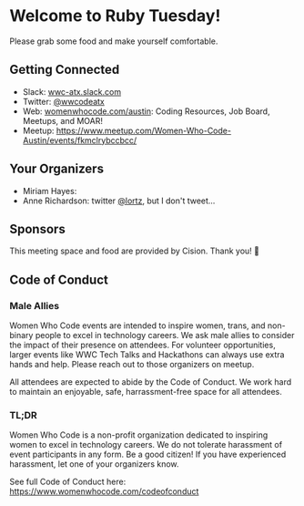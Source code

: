 # Welcome to Ruby Tuesday!
Please grab some food and make yourself comfortable.

## Getting Connected
* Slack: [wwc-atx.slack.com](http://www.wwc-atx.slack.com)
* Twitter: [@wwcodeatx](https://www.twitter.com/wwcodeatx)
* Web: [womenwhocode.com/austin](https://www.womenwhocode.com/austin): Coding Resources, Job Board, Meetups, and MOAR!
* Meetup: https://www.meetup.com/Women-Who-Code-Austin/events/fkmclrybccbcc/

## Your Organizers
* Miriam Hayes: 
* Anne Richardson:  twitter [@lortz](https://twitter.com/lortz), but I don't tweet...

## Sponsors
This meeting space and food are provided by Cision. Thank you! :clap:

## Code of Conduct
### Male Allies
Women Who Code events are intended to inspire women, trans, and non-binary people to excel in technology careers. We ask male allies to consider the impact of their presence on attendees. For volunteer opportunities, larger events like WWC Tech Talks and Hackathons can always use extra hands and help. Please reach out to those organizers on meetup.

All attendees are expected to abide by the Code of Conduct. We work hard to maintain an enjoyable, safe, harrassment-free space for all attendees.

### TL;DR
Women Who Code is a non-profit organization dedicated to inspiring women to excel in technology careers. We do not tolerate harassment of event participants in any form. Be a good citizen! If you have experienced harassment, let one of your organizers know.

See full Code of Conduct here: https://www.womenwhocode.com/codeofconduct
